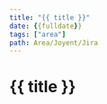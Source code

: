 ```yaml
---
title: "{{ title }}"
date: {{fulldate}}
tags: ["area"]
path: Area/Joyent/Jira
---
```


# {{ title }}

